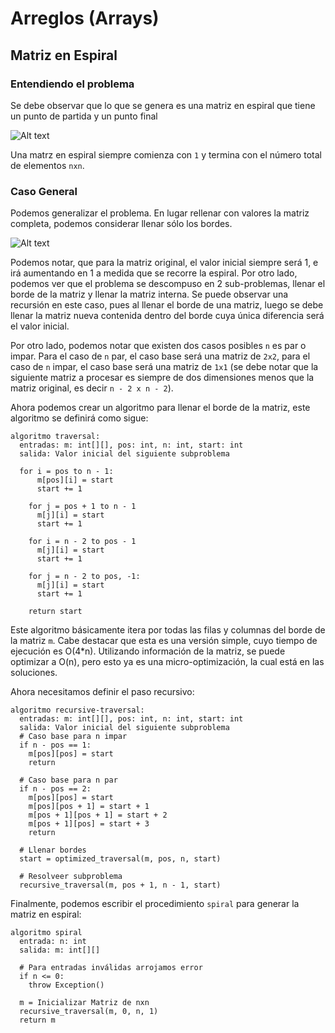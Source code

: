 # Arreglos (Arrays)

## Matriz en Espiral

### Entendiendo el problema

Se debe observar que lo que se genera es una matriz en espiral que tiene un punto de partida y un punto final

![Alt text](https://gist.githubusercontent.com/dpalmasan/103d61ae06cfd3e7dee7888b391c1792/raw/75640cce34c03b3848ef48114d49d0482e10995b/spiral-pattern.png "Matriz Espiral")

Una matrz en espiral siempre comienza con `1` y termina con el número total de elementos `nxn`.

### Caso General

Podemos generalizar el problema. En lugar rellenar con valores la matriz completa, podemos considerar llenar sólo los bordes.  

![Alt text](https://gist.githubusercontent.com/dpalmasan/103d61ae06cfd3e7dee7888b391c1792/raw/75640cce34c03b3848ef48114d49d0482e10995b/spiral-recursive.png "Caso General")

Podemos notar, que para la matriz original, el valor inicial siempre será 1, e irá aumentando en 1 a medida que se recorre la espiral. Por otro lado, podemos ver que el problema se descompuso en 2 sub-problemas, llenar el borde de la matriz y llenar la matriz interna. Se puede observar una recursión en este caso, pues al llenar el borde de una matriz, luego se debe llenar la matriz nueva contenida dentro del borde cuya única diferencia será el valor inicial.

Por otro lado, podemos notar que existen dos casos posibles `n` es par o impar. Para el caso de `n` par, el caso base será una matriz de `2x2`, para el caso de `n` impar, el caso base será una matriz de `1x1` (se debe notar que la siguiente matriz a procesar es siempre de dos dimensiones menos que la matriz original, es decir `n - 2 x n - 2`).

Ahora podemos crear un algoritmo para llenar el borde de la matriz, este algoritmo se definirá como sigue:

```
algoritmo traversal:
  entradas: m: int[][], pos: int, n: int, start: int 
  salida: Valor inicial del siguiente subproblema

  for i = pos to n - 1:
      m[pos][i] = start
      start += 1

    for j = pos + 1 to n - 1
      m[j][i] = start
      start += 1

    for i = n - 2 to pos - 1
      m[j][i] = start
      start += 1

    for j = n - 2 to pos, -1:
      m[j][i] = start
      start += 1

    return start
```

Este algoritmo básicamente itera por todas las filas y columnas del borde de la matriz `m`. Cabe destacar que esta es una versión simple, cuyo tiempo de ejecución es O(4*n). Utilizando información de la matriz, se puede optimizar a O(n), pero esto ya es una micro-optimización, la cual está en las soluciones.

Ahora necesitamos definir el paso recursivo:

```
algoritmo recursive-traversal:
  entradas: m: int[][], pos: int, n: int, start: int 
  salida: Valor inicial del siguiente subproblema
  # Caso base para n impar
  if n - pos == 1:
    m[pos][pos] = start
    return

  # Caso base para n par
  if n - pos == 2:
    m[pos][pos] = start
    m[pos][pos + 1] = start + 1
    m[pos + 1][pos + 1] = start + 2
    m[pos + 1][pos] = start + 3
    return

  # Llenar bordes
  start = optimized_traversal(m, pos, n, start)

  # Resolveer subproblema
  recursive_traversal(m, pos + 1, n - 1, start)
```

Finalmente, podemos escribir el procedimiento `spiral` para generar la matriz en espiral:

```
algoritmo spiral
  entrada: n: int
  salida: m: int[][]
  
  # Para entradas inválidas arrojamos error
  if n <= 0:
    throw Exception()

  m = Inicializar Matriz de nxn
  recursive_traversal(m, 0, n, 1)
  return m
```
